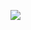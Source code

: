 [![](https://mermaid.ink/img/pako:eNqNkU1PwzAMhv9KlPNoWQvd1sMOfAguSIjt2IuXuB-oTUriDk1T_zsOG-XERE7Ja7-PHfsoldUoc-nxY0Cj8KGBykFXmDtnPz26q_V6g26PLhdPSMKFNE-itE5QjcJYQi96qLAwpzw2nK252PQgnrcvrWi88GgouoQ9UztoTKS8_08Hvofo3f9RmSMX6947BELub_s6QcFoUXERDRT81ojS2Y4ZwVKY1tpevKHR4SH4_FKnyqfwN0GwP4xGqBpMhdwFx-RMduj4l5qnfgyYQvIkOyxkzleNJQwtFbIwI6fCQHZzMErm5AacyaFn8M-SZF5C6yf1UTdk3SS2FrgRmR8lHfqw4qrxxEhlTdlUQR9cy3JN1Ps8jkM4qhqqh12kbBf7RtfgqN6vsjhLsiUkKWaLFG7TVKvdfLUsk5t5qRfX8wTkOI5f-hPMhA?type=png)](https://mermaid.live/edit#pako:eNqNkU1PwzAMhv9KlPNoWQvd1sMOfAguSIjt2IuXuB-oTUriDk1T_zsOG-XERE7Ja7-PHfsoldUoc-nxY0Cj8KGBykFXmDtnPz26q_V6g26PLhdPSMKFNE-itE5QjcJYQi96qLAwpzw2nK252PQgnrcvrWi88GgouoQ9UztoTKS8_08Hvofo3f9RmSMX6947BELub_s6QcFoUXERDRT81ojS2Y4ZwVKY1tpevKHR4SH4_FKnyqfwN0GwP4xGqBpMhdwFx-RMduj4l5qnfgyYQvIkOyxkzleNJQwtFbIwI6fCQHZzMErm5AacyaFn8M-SZF5C6yf1UTdk3SS2FrgRmR8lHfqw4qrxxEhlTdlUQR9cy3JN1Ps8jkM4qhqqh12kbBf7RtfgqN6vsjhLsiUkKWaLFG7TVKvdfLUsk5t5qRfX8wTkOI5f-hPMhA)

